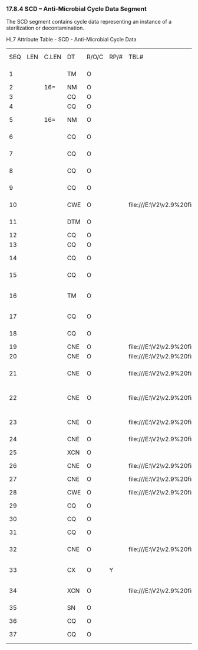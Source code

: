 ### 17.8.4 SCD – Anti-Microbial Cycle Data Segment

The SCD segment contains cycle data representing an instance of a sterilization or decontamination.

HL7 Attribute Table - SCD - Anti-Microbial Cycle Data

|     |     |     |     |     |     |     |     |     |
| --- | --- | --- | --- | --- | --- | --- | --- | --- |
| SEQ | LEN | C.LEN | DT | R/O/C | RP/# | TBL# | ITEM# | ELEMENT NAME |
| 1 |  |  | TM | O |  |  | 02104 | Cycle Start Time |
| 2 |  | 16= | NM | O |  |  | 02105 | Cycle Count |
| 3 |  |  | CQ | O |  |  | 02106 | Temp Max |
| 4 |  |  | CQ | O |  |  | 02107 | Temp Min |
| 5 |  | 16= | NM | O |  |  | 02108 | Load Number |
| 6 |  |  | CQ | O |  |  | 02109 | Condition Time |
| 7 |  |  | CQ | O |  |  | 02110 | Sterilize Time |
| 8 |  |  | CQ | O |  |  | 02111 | Exhaust Time |
| 9 |  |  | CQ | O |  |  | 02112 | Total Cycle Time |
| 10 |  |  | CWE | O |  | file:///E:\V2\v2.9%20final%20Nov%20from%20Frank\V29_CH02C_Tables.docx#HL70682[0682] | 02113 | Device Status |
| 11 |  |  | DTM | O |  |  | 02114 | Cycle Start Date/Time |
| 12 |  |  | CQ | O |  |  | 02115 | Dry Time |
| 13 |  |  | CQ | O |  |  | 02116 | Leak Rate |
| 14 |  |  | CQ | O |  |  | 02117 | Control Temperature |
| 15 |  |  | CQ | O |  |  | 02118 | Sterilizer Temperature |
| 16 |  |  | TM | O |  |  | 02119 | Cycle Complete Time |
| 17 |  |  | CQ | O |  |  | 02120 | Under Temperature |
| 18 |  |  | CQ | O |  |  | 02121 | Over Temperature |
| 19 |  |  | CNE | O |  | file:///E:\V2\v2.9%20final%20Nov%20from%20Frank\V29_CH02C_Tables.docx#HL70532[0532] | 02122 | Abort Cycle |
| 20 |  |  | CNE | O |  | file:///E:\V2\v2.9%20final%20Nov%20from%20Frank\V29_CH02C_Tables.docx#HL70532[0532] | 02123 | Alarm |
| 21 |  |  | CNE | O |  | file:///E:\V2\v2.9%20final%20Nov%20from%20Frank\V29_CH02C_Tables.docx#HL70532[0532] | 02124 | Long in Charge Phase |
| 22 |  |  | CNE | O |  | file:///E:\V2\v2.9%20final%20Nov%20from%20Frank\V29_CH02C_Tables.docx#HL70532[0532] | 02125 | Long in Exhaust Phase |
| 23 |  |  | CNE | O |  | file:///E:\V2\v2.9%20final%20Nov%20from%20Frank\V29_CH02C_Tables.docx#HL70532[0532] | 02126 | Long in Fast Exhaust Phase |
| 24 |  |  | CNE | O |  | file:///E:\V2\v2.9%20final%20Nov%20from%20Frank\V29_CH02C_Tables.docx#HL70532[0532] | 02127 | Reset |
| 25 |  |  | XCN | O |  |  | 02128 | Operator - Unload |
| 26 |  |  | CNE | O |  | file:///E:\V2\v2.9%20final%20Nov%20from%20Frank\V29_CH02C_Tables.docx#HL70532[0532] | 02129 | Door Open |
| 27 |  |  | CNE | O |  | file:///E:\V2\v2.9%20final%20Nov%20from%20Frank\V29_CH02C_Tables.docx#HL70532[0532] | 02130 | Reading Failure |
| 28 |  |  | CWE | O |  | file:///E:\V2\v2.9%20final%20Nov%20from%20Frank\V29_CH02C_Tables.docx#HL70702[0702] | 02131 | Cycle Type |
| 29 |  |  | CQ | O |  |  | 02132 | Thermal Rinse Time |
| 30 |  |  | CQ | O |  |  | 02133 | Wash Time |
| 31 |  |  | CQ | O |  |  | 02134 | Injection Rate |
| 32 |  |  | CNE | O |  | file:///E:\V2\v2.9%20final%20Nov%20from%20Frank\V29_CH02C_Tables.docx#HL70088[0088] | 00393 | Procedure Code |
| 33 |  |  | CX | O | Y |  | 00106 | Patient Identifier List |
| 34 |  |  | XCN | O |  | file:///E:\V2\v2.9%20final%20Nov%20from%20Frank\V29_CH02C_Tables.docx#HL70010[0010] | 00137 | Attending Doctor |
| 35 |  |  | SN | O |  |  | 01356 | Dilution Factor |
| 36 |  |  | CQ | O |  |  | 02139 | Fill Time |
| 37 |  |  | CQ | O |  |  | 02140 | Inlet Temperature |
